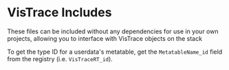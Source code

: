 # VisTrace Includes

These files can be included without any dependencies for use in your own projects, allowing you to interface with VisTrace objects on the stack  

To get the type ID for a userdata's metatable, get the `MetatableName_id` field from the registry (i.e. `VisTraceRT_id`).  
